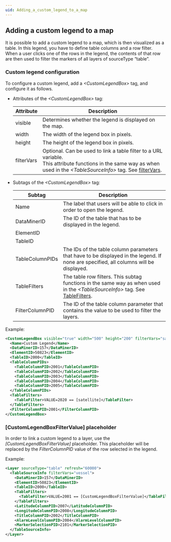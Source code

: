 ```yaml
---
uid: Adding_a_custom_legend_to_a_map
---
```


## Adding a custom legend to a map

It is possible to add a custom legend to a map, which is then visualized as a table. In this legend, you have to define table columns and a row filter. When a user clicks one of the rows in the legend, the contents of that row are then used to filter the markers of all layers of sourceType “table”.

### Custom legend configuration

To configure a custom legend, add a *\<CustomLegendBox>* tag, and configure it as follows.

- Attributes of the *\<CustomLegendBox>* tag:

    | Attribute | Description                                                                                                                                                                                                                            |
    |-------------|----------------------------------------------------------------------------------------------------------------------------------------------------------------------------------------------------------------------------------------|
    | visible     | Determines whether the legend is displayed on the map.                                                                                                                                                                                 |
    | width       | The width of the legend box in pixels.                                                                                                                                                                                                 |
    | height      | The height of the legend box in pixels.                                                                                                                                                                                                |
    | filterVars  | Optional. Can be used to link a table filter to a URL variable.<br> This attribute functions in the same way as when used in the *\<TableSourceInfo>* tag. See [filterVars](TableSourceInfo.md#filtervars). |

- Subtags of the *\<CustomLegendBox>* tag:

    | Subtag        | Description                                                                                                                                                                                 |
    |-----------------|---------------------------------------------------------------------------------------------------------------------------------------------------------------------------------------------|
    | Name            | The label that users will be able to click in order to open the legend.                                                                                                                     |
    | DataMinerID     | The ID of the table that has to be displayed in the legend.                                                                                                                                 |
    | ElementID       |                                                                                                                                                                                             |
    | TableID         |                                                                                                                                                                                             |
    | TableColumnPIDs | The IDs of the table column parameters that have to be displayed in the legend. If none are specified, all columns will be displayed.                                                       |
    | TableFilters    | The table row filters. This subtag functions in the same way as when used in the *\<TableSourceInfo>* tag. See [TableFilters](TableSourceInfo.md#tablefilters). |
    | FilterColumnPID | The ID of the table column parameter that contains the value to be used to filter the layers.                                                                                               |

Example:

```xml
<CustomLegendBox visible="true" width="500" height="200" filterVars="satellite">
  <Name>Custom Legend</Name>
  <DataMinerID>157</DataMinerID>
  <ElementID>50823</ElementID>
  <TableID>2000</TableID>
  <TableColumnPIDs>
    <TableColumnPID>2001</TableColumnPID>
    <TableColumnPID>2002</TableColumnPID>
    <TableColumnPID>2003</TableColumnPID>
    <TableColumnPID>2004</TableColumnPID>
    <TableColumnPID>2005</TableColumnPID>
  </TableColumnPIDs>
  <TableFilters>
    <TableFilter>VALUE=2020 == [satellite]</TableFilter>
  </TableFilters>
  <FilterColumnPID>2001</FilterColumnPID>
</CustomLegendBox>
```

### \[CustomLegendBoxFilterValue\] placeholder

In order to link a custom legend to a layer, use the *\[CustomLegendBoxFilterValue\]* placeholder. This placeholder will be replaced by the *FilterColumnPID* value of the row selected in the legend.

Example:

```xml
<Layer sourceType="table" refresh="60000">
  <TableSourceInfo filterVars="vessel">
    <DataMinerID>157</DataMinerID>
    <ElementID>50823</ElementID>
    <TableID>2000</TableID>
    <TableFilters>
      <TableFilter>VALUE=2001 == [CustomLegendBoxFilterValue]</TableFilter>
    </TableFilters>
    <LatitudeColumnPID>2007</LatitudeColumnPID>
    <LongitudeColumnPID>2008</LongitudeColumnPID>
    <TitleColumnPID>2002</TitleColumnPID>
    <AlarmLevelColumnPID>2004</AlarmLevelColumnPID>
    <MarkerSelectionPID>2101</MarkerSelectionPID>
  </TableSourceInfo>
</Layer>
```
